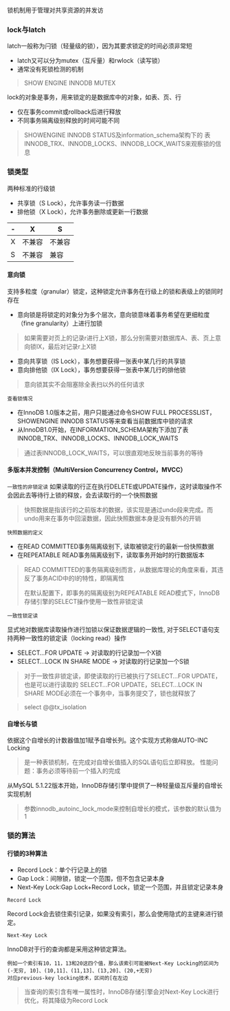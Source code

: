 锁机制用于管理对共享资源的并发访

### lock与latch
latch一般称为闩锁（轻量级的锁），因为其要求锁定的时间必须非常短
- latch又可以分为mutex（互斥量）和rwlock（读写锁）
- 通常没有死锁检测的机制

> SHOW ENGINE INNODB MUTEX

lock的对象是事务，用来锁定的是数据库中的对象，如表、页、行
- 仅在事务commit或rollback后进行释放
- 不同事务隔离级别释放的时间可能不同

> SHOWENGINE INNODB STATUS及information_schema架构下的
> 表INNODB_TRX、INNODB_LOCKS、INNODB_LOCK_WAITS来观察锁的信息

### 锁类型
两种标准的行级锁
- 共享锁（S Lock），允许事务读一行数据
- 排他锁（X Lock），允许事务删除或更新一行数据

|-|X|S|
|---|---|---|
|X|不兼容|不兼容|
|S|不兼容|兼容|

#### 意向锁
支持多粒度（granular）锁定，这种锁定允许事务在行级上的锁和表级上的锁同时存在
- 意向锁是将锁定的对象分为多个层次，意向锁意味着事务希望在更细粒度（fine granularity）上进行加锁

> 如果需要对页上的记录r进行上X锁，那么分别需要对数据库A、表、页上意向锁IX，最后对记录r上X锁

- 意向共享锁（IS Lock），事务想要获得一张表中某几行的共享锁
- 意向排他锁（IX Lock），事务想要获得一张表中某几行的排他锁

> 意向锁其实不会阻塞除全表扫以外的任何请求

`查看锁情况`
- 在InnoDB 1.0版本之前，用户只能通过命令SHOW FULL PROCESSLIST，SHOWENGINE INNODB STATUS等来查看当前数据库中锁的请求
- 从InnoDB1.0开始，在INFORMATION_SCHEMA架构下添加了表INNODB_TRX、INNODB_LOCKS、INNODB_LOCK_WAITS

> 通过表INNODB_LOCK_WAITS，可以很直观地反映当前事务的等待

#### 多版本并发控制（MultiVersion Concurrency Control，MVCC）

`一致性的非锁定读`
如果读取的行正在执行DELETE或UPDATE操作，这时读取操作不会因此去等待行上锁的释放，会去读取行的一个快照数据
> 快照数据是指该行的之前版本的数据，该实现是通过undo段来完成。而undo用来在事务中回滚数据，因此快照数据本身是没有额外的开销

`快照数据的定义`
- 在READ COMMITTED事务隔离级别下, 读取被锁定行的最新一份快照数据
- 在REPEATABLE READ事务隔离级别下，读取事务开始时的行数据版本

> READ COMMITTED的事务隔离级别而言，从数据库理论的角度来看，其违反了事务ACID中的I的特性，即隔离性
>
> 在默认配置下，即事务的隔离级别为REPEATABLE READ模式下，InnoDB存储引擎的SELECT操作使用一致性非锁定读

`一致性锁定读`

显式地对数据库读取操作进行加锁以保证数据逻辑的一致性, 对于SELECT语句支持两种一致性的锁定读（locking read）操作
- SELECT…FOR UPDATE -> 对读取的行记录加一个X锁
- SELECT…LOCK IN SHARE MODE -> 对读取的行记录加一个S锁

> 对于一致性非锁定读，即使读取的行已被执行了SELECT…FOR UPDATE，也是可以进行读取的
> SELECT…FOR UPDATE，SELECT…LOCK IN SHARE MODE必须在一个事务中，当事务提交了，锁也就释放了

> select @@tx_isolation

#### 自增长与锁
依据这个自增长的计数器值加1赋予自增长列。这个实现方式称做AUTO-INC Locking
> 是一种表锁机制，在完成对自增长值插入的SQL语句后立即释放。
> 性能问题：事务必须等待前一个插入的完成

从MySQL 5.1.22版本开始，InnoDB存储引擎中提供了一种轻量级互斥量的自增长实现机制
> 参数innodb_autoinc_lock_mode来控制自增长的模式，该参数的默认值为1

### 锁的算法

#### 行锁的3种算法
- Record Lock：单个行记录上的锁
- Gap Lock：间隙锁，锁定一个范围，但不包含记录本身
- Next-Key Lock∶Gap Lock+Record Lock，锁定一个范围，并且锁定记录本身

`Record Lock`

Record Lock会去锁住索引记录，如果没有索引，那么会使用隐式的主键来进行锁定。

`Next-Key Lock`

InnoDB对于行的查询都是采用这种锁定算法。
```
例如一个索引有10，11，13和20这四个值，那么该索引可能被Next-Key Locking的区间为
(-无穷, 10]、(10,11]、(11,13]、(13,20]、(20,+无穷)
对应previous-key locking技术，区间的[在左边
```
> 当查询的索引含有唯一属性时，InnoDB存储引擎会对Next-Key Lock进行优化，将其降级为Record Lock